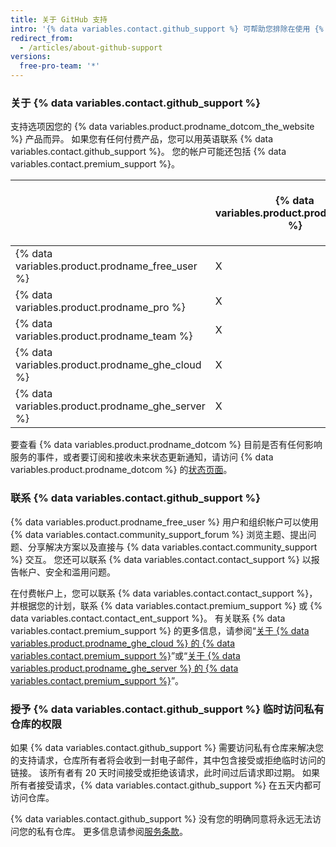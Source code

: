 ```yaml
---
title: 关于 GitHub 支持
intro: '{% data variables.contact.github_support %} 可帮助您排除在使用 {% data variables.product.prodname_dotcom %} 时遇到的问题。'
redirect_from:
  - /articles/about-github-support
versions:
  free-pro-team: '*'
---
```


### 关于 {% data variables.contact.github_support %}

支持选项因您的 {% data variables.product.prodname_dotcom_the_website %} 产品而异。 如果您有任何付费产品，您可以用英语联系 {% data variables.contact.github_support %}。 您的帐户可能还包括 {% data variables.contact.premium_support %}。

|                                                    | {% data variables.product.prodname_gcf %} | 标准支持 | 高级支持 |
| -------------------------------------------------- | ----------------------------------------- | ---- | ---- |
| {% data variables.product.prodname_free_user %}  | X                                         |      |      |
| {% data variables.product.prodname_pro %}          | X                                         | X    |      |
| {% data variables.product.prodname_team %}         | X                                         | X    |      |
| {% data variables.product.prodname_ghe_cloud %}  | X                                         | X    | X    |
| {% data variables.product.prodname_ghe_server %} | X                                         | X    | X    |

要查看 {% data variables.product.prodname_dotcom %} 目前是否有任何影响服务的事件，或者要订阅和接收未来状态更新通知，请访问 {% data variables.product.prodname_dotcom %} 的[状态页面](https://www.githubstatus.com/)。

### 联系 {% data variables.contact.github_support %}

{% data variables.product.prodname_free_user %} 用户和组织帐户可以使用 {% data variables.contact.community_support_forum %} 浏览主题、提出问题、分享解决方案以及直接与 {% data variables.contact.community_support %} 交互。 您还可以联系 {% data variables.contact.contact_support %} 以报告帐户、安全和滥用问题。

在付费帐户上，您可以联系 {% data variables.contact.contact_support %}，并根据您的计划，联系 {% data variables.contact.premium_support %} 或 {% data variables.contact.contact_ent_support %}。 有关联系 {% data variables.contact.premium_support %} 的更多信息，请参阅“[关于 {% data variables.product.prodname_ghe_cloud %} 的 {% data variables.contact.premium_support %}](/articles/about-github-premium-support-for-github-enterprise-cloud)”或“[关于 {% data variables.product.prodname_ghe_server %} 的 {% data variables.contact.premium_support %}](/enterprise/admin/enterprise-support/about-github-premium-support-for-github-enterprise)”。

### 授予 {% data variables.contact.github_support %} 临时访问私有仓库的权限

如果 {% data variables.contact.github_support %} 需要访问私有仓库来解决您的支持请求，仓库所有者将会收到一封电子邮件，其中包含接受或拒绝临时访问的链接。 该所有者有 20 天时间接受或拒绝该请求，此时间过后请求即过期。 如果所有者接受请求，{% data variables.contact.github_support %} 在五天内都可访问仓库。

{% data variables.contact.github_support %} 没有您的明确同意将永远无法访问您的私有仓库。 更多信息请参阅[服务条款](/articles/github-terms-of-service#3-access)。
